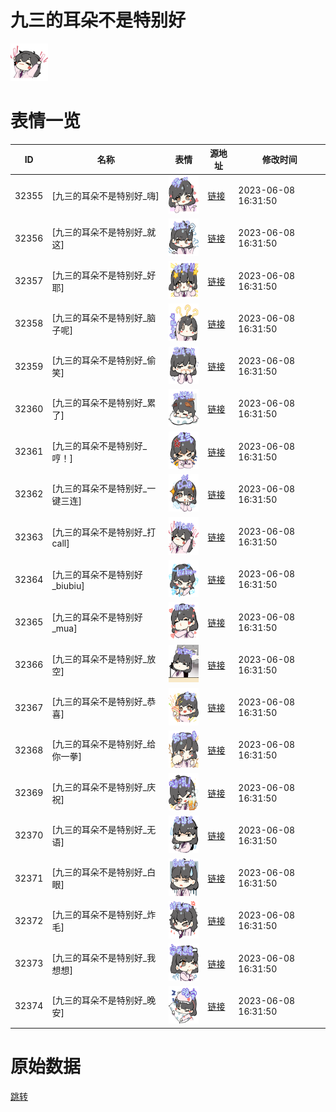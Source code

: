 # 九三的耳朵不是特别好

<img src="./cover.png" height="60" alt="cover" />

# 表情一览

|ID|名称|表情|源地址|修改时间|
|----|----|----|----|----|
|32355|[九三的耳朵不是特别好_嗨]|<img src="./pic/032355_%5B九三的耳朵不是特别好_嗨%5D.png" height="60" alt="嗨"/>|[链接](https://i0.hdslb.com/bfs/garb/3b5a3147b0087185a60e15abca54f36d4dd76815.png)|2023-06-08 16:31:50|
|32356|[九三的耳朵不是特别好_就这]|<img src="./pic/032356_%5B九三的耳朵不是特别好_就这%5D.png" height="60" alt="就这"/>|[链接](https://i0.hdslb.com/bfs/garb/aa83f72fab2053aaa33e8edd7c8f3fc6c084c9e4.png)|2023-06-08 16:31:50|
|32357|[九三的耳朵不是特别好_好耶]|<img src="./pic/032357_%5B九三的耳朵不是特别好_好耶%5D.png" height="60" alt="好耶"/>|[链接](https://i0.hdslb.com/bfs/garb/ca6d5d46836b812e4557c3c2f5271a6715f27896.png)|2023-06-08 16:31:50|
|32358|[九三的耳朵不是特别好_脑子呢]|<img src="./pic/032358_%5B九三的耳朵不是特别好_脑子呢%5D.png" height="60" alt="脑子呢"/>|[链接](https://i0.hdslb.com/bfs/garb/fba37bebd79862c2e31ca578dda1333f12ef80ed.png)|2023-06-08 16:31:50|
|32359|[九三的耳朵不是特别好_偷笑]|<img src="./pic/032359_%5B九三的耳朵不是特别好_偷笑%5D.png" height="60" alt="偷笑"/>|[链接](https://i0.hdslb.com/bfs/garb/1832394a8ef549d056892ff80caae5ea01e2dc2b.png)|2023-06-08 16:31:50|
|32360|[九三的耳朵不是特别好_累了]|<img src="./pic/032360_%5B九三的耳朵不是特别好_累了%5D.png" height="60" alt="累了"/>|[链接](https://i0.hdslb.com/bfs/garb/00e82e3dd9636b67944ef4b908eaaf3eef22654b.png)|2023-06-08 16:31:50|
|32361|[九三的耳朵不是特别好_哼！]|<img src="./pic/032361_%5B九三的耳朵不是特别好_哼！%5D.png" height="60" alt="哼！"/>|[链接](https://i0.hdslb.com/bfs/garb/5f82a9200db9476e69ab7e6d966bcb44adb14299.png)|2023-06-08 16:31:50|
|32362|[九三的耳朵不是特别好_一键三连]|<img src="./pic/032362_%5B九三的耳朵不是特别好_一键三连%5D.png" height="60" alt="一键三连"/>|[链接](https://i0.hdslb.com/bfs/garb/361c95d8482ee541817a040755939fe3d692c646.png)|2023-06-08 16:31:50|
|32363|[九三的耳朵不是特别好_打call]|<img src="./pic/032363_%5B九三的耳朵不是特别好_打call%5D.png" height="60" alt="打call"/>|[链接](https://i0.hdslb.com/bfs/garb/c64456c88661b3ed92dbe0cd2a15ddd302edb7fd.png)|2023-06-08 16:31:50|
|32364|[九三的耳朵不是特别好_biubiu]|<img src="./pic/032364_%5B九三的耳朵不是特别好_biubiu%5D.png" height="60" alt="biubiu"/>|[链接](https://i0.hdslb.com/bfs/garb/d30eca75f3ae60920b6c3ed3f1b2306fb32d1896.png)|2023-06-08 16:31:50|
|32365|[九三的耳朵不是特别好_mua]|<img src="./pic/032365_%5B九三的耳朵不是特别好_mua%5D.png" height="60" alt="mua"/>|[链接](https://i0.hdslb.com/bfs/garb/80a1a2653a9a7f00386779fb30570b6cd56945e4.png)|2023-06-08 16:31:50|
|32366|[九三的耳朵不是特别好_放空]|<img src="./pic/032366_%5B九三的耳朵不是特别好_放空%5D.png" height="60" alt="放空"/>|[链接](https://i0.hdslb.com/bfs/garb/b9b337203b314f7fc702d8dd1f69f3bffaeddf4a.png)|2023-06-08 16:31:50|
|32367|[九三的耳朵不是特别好_恭喜]|<img src="./pic/032367_%5B九三的耳朵不是特别好_恭喜%5D.png" height="60" alt="恭喜"/>|[链接](https://i0.hdslb.com/bfs/garb/3d3995ef42513f142102e1ceb7c277193ab79e25.png)|2023-06-08 16:31:50|
|32368|[九三的耳朵不是特别好_给你一拳]|<img src="./pic/032368_%5B九三的耳朵不是特别好_给你一拳%5D.png" height="60" alt="给你一拳"/>|[链接](https://i0.hdslb.com/bfs/garb/f11652aa36ff3e898df3a2272c4384cf3d05ff41.png)|2023-06-08 16:31:50|
|32369|[九三的耳朵不是特别好_庆祝]|<img src="./pic/032369_%5B九三的耳朵不是特别好_庆祝%5D.png" height="60" alt="庆祝"/>|[链接](https://i0.hdslb.com/bfs/garb/a7b5ffef0f1476eb0fc78d6801d7e203609847e1.png)|2023-06-08 16:31:50|
|32370|[九三的耳朵不是特别好_无语]|<img src="./pic/032370_%5B九三的耳朵不是特别好_无语%5D.png" height="60" alt="无语"/>|[链接](https://i0.hdslb.com/bfs/garb/6ce23bb373979406a4d7bfa5f153ca67bea9f48a.png)|2023-06-08 16:31:50|
|32371|[九三的耳朵不是特别好_白眼]|<img src="./pic/032371_%5B九三的耳朵不是特别好_白眼%5D.png" height="60" alt="白眼"/>|[链接](https://i0.hdslb.com/bfs/garb/7af97b908189069b53a25e15d1956a5b5f4734ec.png)|2023-06-08 16:31:50|
|32372|[九三的耳朵不是特别好_炸毛]|<img src="./pic/032372_%5B九三的耳朵不是特别好_炸毛%5D.png" height="60" alt="炸毛"/>|[链接](https://i0.hdslb.com/bfs/garb/7d1663eda3738e871f104bfde9ae4641cd113834.png)|2023-06-08 16:31:50|
|32373|[九三的耳朵不是特别好_我想想]|<img src="./pic/032373_%5B九三的耳朵不是特别好_我想想%5D.png" height="60" alt="我想想"/>|[链接](https://i0.hdslb.com/bfs/garb/21611332f4e6c0d7ea98c2c6cecdb35fbdc1a263.png)|2023-06-08 16:31:50|
|32374|[九三的耳朵不是特别好_晚安]|<img src="./pic/032374_%5B九三的耳朵不是特别好_晚安%5D.png" height="60" alt="晚安"/>|[链接](https://i0.hdslb.com/bfs/garb/0260dd2e24f9622bae3c429b1658c449edad141a.png)|2023-06-08 16:31:50|

# 原始数据

[跳转](./raw.json)

